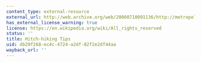 ```yaml
---
content_type: external-resource
external_url: http://web.archive.org/web/20060710091136/http://metropolis.japantoday.com/tokyofeaturestories/366/tokyofeaturestoriesinc.htm
has_external_license_warning: true
license: https://en.wikipedia.org/wiki/All_rights_reserved
status: ''
title: Hitch-hiking Tips
uid: db29f268-ec4c-4724-a2df-82f2e2df44aa
wayback_url: ''
---
```

